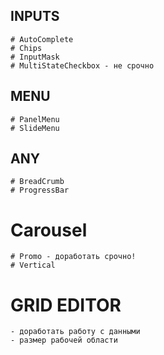 ## INPUTS
    # AutoComplete
    # Chips
    # InputMask
    # MultiStateCheckbox - не срочно

## MENU
    # PanelMenu
    # SlideMenu

## ANY
    # BreadCrumb
    # ProgressBar


# Carousel
    # Promo - доработать срочно!
    # Vertical


# GRID EDITOR
    - доработать работу с данными
    - размер рабочей области
